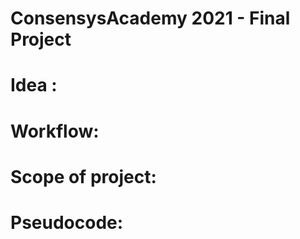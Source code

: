 # ConsensysAcademy 2021 - Final Project


# Idea : 

# Workflow:

# Scope of project:

# Pseudocode:
